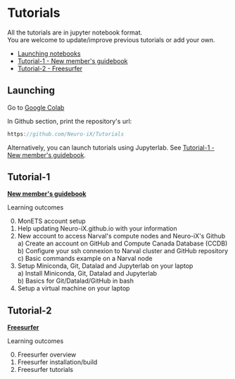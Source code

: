 # Tutorials

All the tutorials are in jupyter notebook format. \
You are welcome to update/improve previous tutorials or add your own.

- [Launching notebooks](#Launching)
- [Tutorial-1 - New member's guidebook](#Tutorial-1)
- [Tutorial-2 - Freesurfer](#Tutorial-2)
  
## Launching


Go to [Google Colab](https://colab.research.google.com)

In Github section, print the repository's url:
```javascript
https://github.com/Neuro-iX/Tutorials
```

Alternatively, you can launch tutorials using Jupyterlab. See [Tutorial-1 - New member's guidebook](#Tutorial-1).


## Tutorial-1

[**New member's guidebook**](https://colab.research.google.com/github/Neuro-iX/Tutorials/blob/main/Tutorial_1_NewMember.ipynb)

Learning outcomes

0. MonETS account setup
1. Help updating Neuro-iX.github.io with your information
2. New account to access Narval's compute nodes and Neuro-iX's Github \
  a) Create an account on GitHub and Compute Canada Database (CCDB) \
  b) Configure your ssh connexion to Narval cluster and GitHub repository \
  c) Basic commands example on a Narval node
3. Setup Miniconda, Git, Datalad and Jupyterlab on your laptop \
  a) Install Miniconda, Git, Datalad and Jupyterlab \
  b) Basics for Git/Datalad/GitHub in bash
4. Setup a virtual machine on your laptop

## Tutorial-2

[**Freesurfer**](https://colab.research.google.com/github/Neuro-iX/Tutorials/blob/main/.ipynb_checkpoints/Tutorial_2_Freesurfer-checkpoint.ipynb)

Learning outcomes

0. Freesurfer overview
1. Freesurfer installation/build
2. Freesurfer tutorials

